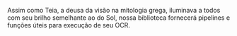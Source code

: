 Assim como Teia, a deusa da visão na mitologia grega, iluminava a todos com seu brilho semelhante ao do Sol, nossa biblioteca fornecerá pipelines e funções úteis para execução de seu OCR.